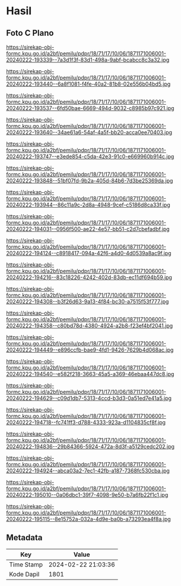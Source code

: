 # Hasil

## Foto C Plano

https://sirekap-obj-formc.kpu.go.id/a2bf/pemilu/pdpr/18/71/17/10/06/1871171006001-20240222-193339--7a3d1f3f-83d1-498a-9abf-bcabcc8c3a32.jpg

https://sirekap-obj-formc.kpu.go.id/a2bf/pemilu/pdpr/18/71/17/10/06/1871171006001-20240222-193440--6a8f1081-f4fe-40a2-81b8-02e556b04bd5.jpg

https://sirekap-obj-formc.kpu.go.id/a2bf/pemilu/pdpr/18/71/17/10/06/1871171006001-20240222-193537--6fd50bae-6669-494d-9032-c8985b97c921.jpg

https://sirekap-obj-formc.kpu.go.id/a2bf/pemilu/pdpr/18/71/17/10/06/1871171006001-20240222-193640--34ae61a6-54af-4a5f-bb20-acca0ee70403.jpg

https://sirekap-obj-formc.kpu.go.id/a2bf/pemilu/pdpr/18/71/17/10/06/1871171006001-20240222-193747--e3ede854-c5da-42e3-91c0-e669960b914c.jpg

https://sirekap-obj-formc.kpu.go.id/a2bf/pemilu/pdpr/18/71/17/10/06/1871171006001-20240222-193848--51bf07fd-9b2a-405d-84b6-7d3be25369da.jpg

https://sirekap-obj-formc.kpu.go.id/a2bf/pemilu/pdpr/18/71/17/10/06/1871171006001-20240222-193944--86c11a9c-2d8a-4948-9cef-c5186d8ca33f.jpg

https://sirekap-obj-formc.kpu.go.id/a2bf/pemilu/pdpr/18/71/17/10/06/1871171006001-20240222-194031--0956f500-ae22-4e57-bb51-c2d7cbefadbf.jpg

https://sirekap-obj-formc.kpu.go.id/a2bf/pemilu/pdpr/18/71/17/10/06/1871171006001-20240222-194124--c8918417-094a-42f6-a4d0-4d0539a8ac9f.jpg

https://sirekap-obj-formc.kpu.go.id/a2bf/pemilu/pdpr/18/71/17/10/06/1871171006001-20240222-194216--83c18226-4242-402d-83db-ec11df694b59.jpg

https://sirekap-obj-formc.kpu.go.id/a2bf/pemilu/pdpr/18/71/17/10/06/1871171006001-20240222-194308--b3f26d63-9a13-4f84-bc30-a7515f53f777.jpg

https://sirekap-obj-formc.kpu.go.id/a2bf/pemilu/pdpr/18/71/17/10/06/1871171006001-20240222-194358--c80bd78d-4380-4924-a2b8-f23ef4bf2041.jpg

https://sirekap-obj-formc.kpu.go.id/a2bf/pemilu/pdpr/18/71/17/10/06/1871171006001-20240222-194449--e896ccfb-bae9-4fd1-9426-7629b4d068ac.jpg

https://sirekap-obj-formc.kpu.go.id/a2bf/pemilu/pdpr/18/71/17/10/06/1871171006001-20240222-194540--e582f218-3663-45a5-a369-46ebaa447dc8.jpg

https://sirekap-obj-formc.kpu.go.id/a2bf/pemilu/pdpr/18/71/17/10/06/1871171006001-20240222-194629--c09d1db7-5313-4ccd-b3d3-0a51ed7e41a5.jpg

https://sirekap-obj-formc.kpu.go.id/a2bf/pemilu/pdpr/18/71/17/10/06/1871171006001-20240222-194718--fc741ff3-d788-4333-923a-d1104835cf8f.jpg

https://sirekap-obj-formc.kpu.go.id/a2bf/pemilu/pdpr/18/71/17/10/06/1871171006001-20240222-194836--29b84366-5924-472a-8d3f-a5129cedc202.jpg

https://sirekap-obj-formc.kpu.go.id/a2bf/pemilu/pdpr/18/71/17/10/06/1871171006001-20240222-194924--abca03a2-7ec1-42fb-a187-7368fc530cba.jpg

https://sirekap-obj-formc.kpu.go.id/a2bf/pemilu/pdpr/18/71/17/10/06/1871171006001-20240222-195010--0a06dbc1-39f7-4098-9e50-b7a6fb22f1c1.jpg

https://sirekap-obj-formc.kpu.go.id/a2bf/pemilu/pdpr/18/71/17/10/06/1871171006001-20240222-195115--8e15752a-032a-4d9e-ba0b-a73293ea4f8a.jpg


## Metadata

| Key        | Value               |
| ---------- | ------------------- |
| Time Stamp | 2024-02-22 21:03:36 |
| Kode Dapil | 1801                |




